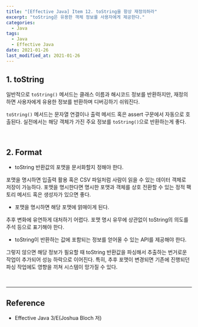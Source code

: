 ```yaml
---
title: "[Effective Java] Item 12. toString을 항상 재정의하라"
excerpt: "toString은 유용한 객체 정보를 사용자에게 제공한다."
categories:
  - Java
tags:
  - Java
  - Effective Java
date: 2021-01-26
last_modified_at: 2021-01-26
---
```


## 1. toString

일반적으로 ``toString()`` 메서드는 클래스 이름과 해시코드 정보를 반환하지만, 재정의하면 사용자에게 유용한 정보를 반환하며 디버깅하기 쉬워진다.

``toString()`` 메서드는 문자열 연결이나 출력 메서드 혹은 assert 구문에서 자동으로 호출된다. 실전에서는 해당 객체가 가진 주요 정보를 ``toString()``으로 반환하는게 좋다.

<br>

## 2. Format

* toString 반환값의 포맷을 문서화할지 정해야 한다.

포맷을 명시하면 입출력 활용 혹은 CSV 파일처럼 사람이 읽을 수 있는 데이터 객체로 저장이 가능하다. 포맷을 명시한다면 명시한 포맷과 객체를 상호 전환할 수 있는 정적 팩토리 메서드 혹은 생성자가 있으면 좋다.

* 포맷을 명시하면 해당 포맷에 얽매이게 된다.

추후 변화에 유연하게 대처하기 어렵다. 포맷 명시 유무에 상관없이 toString의 의도를 주석 등으로 표기해야 한다.

* toString이 반환하는 값에 포함되는 정보를 얻어올 수 있는 API를 제공해야 한다.

그렇지 않으면 해당 정보가 필요할 때 toString 반환값을 파싱해서 추출하는 번거로운 작업이 추가되어 성능 하락으로 이어진다. 특히, 추후 포맷이 변경되면 기존에 진행되던 파싱 작업에도 영향을 끼쳐 시스템이 망가질 수 있다.

<br>

---

## Reference

* Effective Java 3/E(Joshua Bloch 저)
